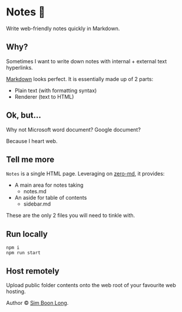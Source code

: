 # Notes 📝

Write web-friendly notes quickly in Markdown.

## Why?

Sometimes I want to write down notes with internal + external text hyperlinks.

[Markdown](https://daringfireball.net/projects/markdown/) looks perfect. It is essentially made up of 2 parts:

- Plain text (with formatting syntax)
- Renderer (text to HTML)

## Ok, but...

Why not Microsoft word document? Google document?

Because I heart web.

## Tell me more

`Notes` is a single HTML page. Leveraging on [zero-md](https://github.com/zerodevx/zero-md), it provides:

- A main area for notes taking
  - notes.md
- An aside for table of contents
  - sidebar.md

These are the only 2 files you will need to tinkle with.

## Run locally

```
npm i
npm run start
```

## Host remotely

Upload public folder contents onto the web root of your favourite web hosting.

Author © [Sim Boon Long](https://simboonlong.com).
